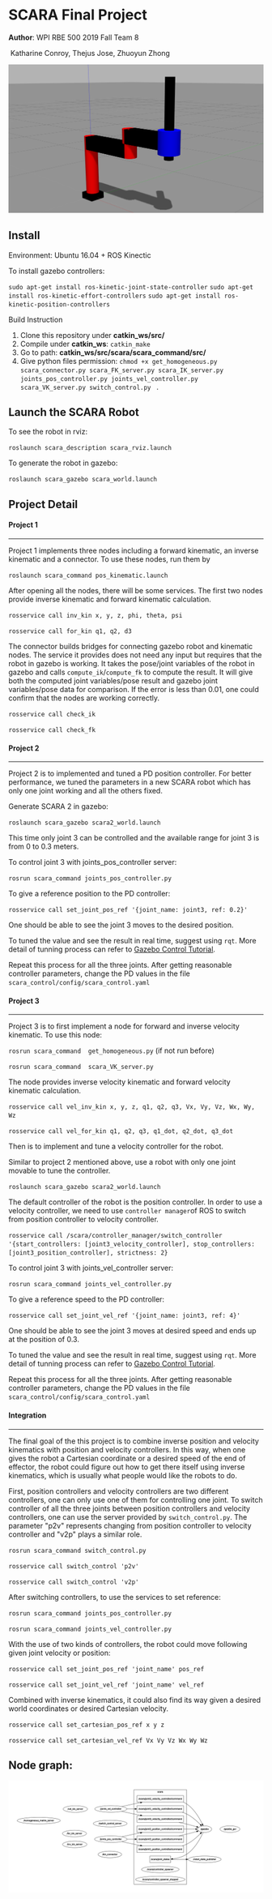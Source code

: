 # SCARA Final Project

**Author**:  WPI RBE 500 2019 Fall Team 8

​                 Katharine Conroy, Thejus Jose, Zhuoyun Zhong

![node_graph](demo/robot.png)

## Install

Environment: Ubuntu 16.04 + ROS Kinectic

To install gazebo controllers:

`sudo apt-get install ros-kinetic-joint-state-controller`
`sudo apt-get install ros-kinetic-effort-controllers`
`sudo apt-get install ros-kinetic-position-controllers`

Build Instruction

1. Clone this repository under **catkin_ws/src/**
2. Compile under **catkin_ws**: `catkin_make`
3. Go to path: **catkin_ws/src/scara/scara_command/src/**
4. Give python files permission: `chmod +x get_homogeneous.py scara_connector.py scara_FK_server.py scara_IK_server.py joints_pos_controller.py joints_vel_controller.py scara_VK_server.py switch_control.py ` .

## Launch the SCARA Robot

To see the robot in rviz:

`roslaunch scara_description scara_rviz.launch`

To generate the robot in gazebo:

`roslaunch scara_gazebo scara_world.launch`


## Project Detail

#### Project 1

---

Project 1 implements three nodes including a forward kinematic, an inverse kinematic and a connector. To use these nodes, run them by

`roslaunch scara_command pos_kinematic.launch`

After opening all the nodes, there will be some services. The first two nodes provide inverse kinematic and forward kinematic calculation.

`rosservice call inv_kin x, y, z, phi, theta, psi` 

`rosservice call for_kin q1, q2, d3 `

The connector builds bridges for connecting gazebo robot and kinematic nodes. The service it provides does not need any input but requires that the robot in gazebo is working. It takes the pose/joint variables of the robot in gazebo and calls `compute_ik`/`compute_fk` to compute the result. It will give both the computed joint variables/pose result and gazebo joint variables/pose data for comparison. If the error is less than 0.01, one could confirm that the nodes are working correctly.

`rosservice call check_ik` 

`rosservice call check_fk` 

#### Project 2

---

Project 2 is to implemented and tuned a PD position controller. For better performance, we tuned the parameters in a new SCARA robot which has only one joint working and all the others fixed.

Generate SCARA 2 in gazebo:

`roslaunch scara_gazebo scara2_world.launch`

This time only joint 3 can be controlled and the available range for joint 3 is from 0 to 0.3 meters.

To control joint 3 with joints_pos_controller server:

`rosrun scara_command joints_pos_controller.py`

To give a reference position to the PD controller:

`rosservice call set_joint_pos_ref '{joint_name: joint3, ref: 0.2}'`  

One should be able to see the joint 3 moves to the desired position.

To tuned the value and see the result in real time, suggest using `rqt`. More detail of tunning process can refer to [Gazebo Control Tutorial](http://gazebosim.org/tutorials?tut=ros_control).

Repeat this process for all the three joints. After getting reasonable controller parameters, change the PD values in the file `scara_control/config/scara_control.yaml`

#### Project 3

---

Project 3 is to first implement a node for forward and inverse velocity kinematic. To use this node:

`rosrun scara_command  get_homogeneous.py` (if not run before)

`rosrun scara_command  scara_VK_server.py`

The node provides inverse velocity kinematic and forward velocity kinematic calculation.

`rosservice call vel_inv_kin x, y, z, q1, q2, q3, Vx, Vy, Vz, Wx, Wy, Wz` 

`rosservice call vel_for_kin q1, q2, q3, q1_dot, q2_dot, q3_dot `

Then is to implement and tune a velocity controller for the robot.

Similar to project 2 mentioned above, use a robot with only one joint movable to tune the controller.

`roslaunch scara_gazebo scara2_world.launch`

The default controller of the robot is the position controller. In order to use a velocity controller, we need to use `controller manager`of ROS to switch from position controller to velocity controller.

`rosservice call /scara/controller_manager/switch_controller '{start_controllers: [joint3_velocity_controller], stop_controllers: [joint3_position_controller], strictness: 2}`

To control joint 3 with joints_vel_controller server:

`rosrun scara_command joints_vel_controller.py`

To give a reference speed to the PD controller:

`rosservice call set_joint_vel_ref '{joint_name: joint3, ref: 4}'`  

One should be able to see the joint 3 moves at desired speed and ends up at the position of 0.3.

To tuned the value and see the result in real time, suggest using `rqt`. More detail of tunning process can refer to [Gazebo Control Tutorial](http://gazebosim.org/tutorials?tut=ros_control).

Repeat this process for all the three joints. After getting reasonable controller parameters, change the PD values in the file `scara_control/config/scara_control.yaml`

#### Integration

---

The final goal of the this project is to combine inverse position and velocity kinematics with position and velocity controllers. In this way, when one gives the robot a Cartesian coordinate or a desired speed of the end of effector, the robot could figure out how to get there itself using inverse kinematics, which is usually what people would like the robots to do.

First, position controllers and velocity controllers are two different controllers, one can only use one of them for controlling one joint. To switch controller of all the three joints between position controllers and velocity controllers, one can use the server provided by `switch_control.py`. The parameter "p2v" represents changing from position controller to velocity controller and "v2p" plays a similar role.

`rosrun scara_command switch_control.py` 

`rosservice call switch_control 'p2v'` 

`rosservice call switch_control 'v2p'` 

After switching controllers, to use the services to set reference:

`rosrun scara_command joints_pos_controller.py`

`rosrun scara_command joints_vel_controller.py`

With the use of two kinds of controllers, the robot could move following given joint velocity or position:

`rosservice call set_joint_pos_ref 'joint_name' pos_ref` 

`rosservice call set_joint_vel_ref 'joint_name' vel_ref` 

Combined with inverse kinematics, it could also find its way given a desired world coordinates or desired Cartesian velocity.

`rosservice call set_cartesian_pos_ref x y z` 

`rosservice call set_cartesian_vel_ref Vx Vy Vz Wx Wy Wz` 

## Node graph:

![node_graph](demo/node_graph.png)
